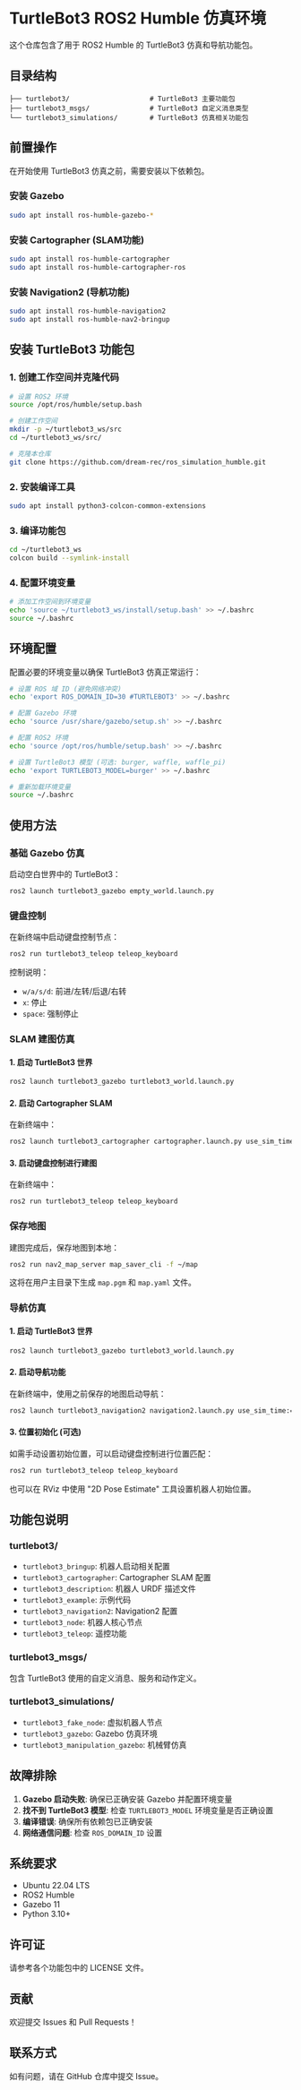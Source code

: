 # TurtleBot3 ROS2 Humble 仿真环境

这个仓库包含了用于 ROS2 Humble 的 TurtleBot3 仿真和导航功能包。

## 目录结构

```
├── turtlebot3/                    # TurtleBot3 主要功能包
├── turtlebot3_msgs/               # TurtleBot3 自定义消息类型
└── turtlebot3_simulations/        # TurtleBot3 仿真相关功能包
```

## 前置操作

在开始使用 TurtleBot3 仿真之前，需要安装以下依赖包。

### 安装 Gazebo

```bash
sudo apt install ros-humble-gazebo-*
```

### 安装 Cartographer (SLAM功能)

```bash
sudo apt install ros-humble-cartographer
sudo apt install ros-humble-cartographer-ros
```

### 安装 Navigation2 (导航功能)

```bash
sudo apt install ros-humble-navigation2
sudo apt install ros-humble-nav2-bringup
```

## 安装 TurtleBot3 功能包

### 1. 创建工作空间并克隆代码

```bash
# 设置 ROS2 环境
source /opt/ros/humble/setup.bash

# 创建工作空间
mkdir -p ~/turtlebot3_ws/src
cd ~/turtlebot3_ws/src/

# 克隆本仓库
git clone https://github.com/dream-rec/ros_simulation_humble.git
```

### 2. 安装编译工具

```bash
sudo apt install python3-colcon-common-extensions
```

### 3. 编译功能包

```bash
cd ~/turtlebot3_ws
colcon build --symlink-install
```

### 4. 配置环境变量

```bash
# 添加工作空间到环境变量
echo 'source ~/turtlebot3_ws/install/setup.bash' >> ~/.bashrc
source ~/.bashrc
```

## 环境配置

配置必要的环境变量以确保 TurtleBot3 仿真正常运行：

```bash
# 设置 ROS 域 ID (避免网络冲突)
echo 'export ROS_DOMAIN_ID=30 #TURTLEBOT3' >> ~/.bashrc

# 配置 Gazebo 环境
echo 'source /usr/share/gazebo/setup.sh' >> ~/.bashrc

# 配置 ROS2 环境
echo 'source /opt/ros/humble/setup.bash' >> ~/.bashrc

# 设置 TurtleBot3 模型 (可选: burger, waffle, waffle_pi)
echo 'export TURTLEBOT3_MODEL=burger' >> ~/.bashrc

# 重新加载环境变量
source ~/.bashrc
```

## 使用方法

### 基础 Gazebo 仿真

启动空白世界中的 TurtleBot3：

```bash
ros2 launch turtlebot3_gazebo empty_world.launch.py
```

### 键盘控制

在新终端中启动键盘控制节点：

```bash
ros2 run turtlebot3_teleop teleop_keyboard
```

控制说明：
- `w/a/s/d`: 前进/左转/后退/右转
- `x`: 停止
- `space`: 强制停止

### SLAM 建图仿真

#### 1. 启动 TurtleBot3 世界

```bash
ros2 launch turtlebot3_gazebo turtlebot3_world.launch.py
```

#### 2. 启动 Cartographer SLAM

在新终端中：

```bash
ros2 launch turtlebot3_cartographer cartographer.launch.py use_sim_time:=True
```

#### 3. 启动键盘控制进行建图

在新终端中：

```bash
ros2 run turtlebot3_teleop teleop_keyboard
```

### 保存地图

建图完成后，保存地图到本地：

```bash
ros2 run nav2_map_server map_saver_cli -f ~/map
```

这将在用户主目录下生成 `map.pgm` 和 `map.yaml` 文件。

### 导航仿真

#### 1. 启动 TurtleBot3 世界

```bash
ros2 launch turtlebot3_gazebo turtlebot3_world.launch.py
```

#### 2. 启动导航功能

在新终端中，使用之前保存的地图启动导航：

```bash
ros2 launch turtlebot3_navigation2 navigation2.launch.py use_sim_time:=True map:=$HOME/map.yaml
```

#### 3. 位置初始化 (可选)

如需手动设置初始位置，可以启动键盘控制进行位置匹配：

```bash
ros2 run turtlebot3_teleop teleop_keyboard
```

也可以在 RViz 中使用 "2D Pose Estimate" 工具设置机器人初始位置。

## 功能包说明

### turtlebot3/
- `turtlebot3_bringup`: 机器人启动相关配置
- `turtlebot3_cartographer`: Cartographer SLAM 配置
- `turtlebot3_description`: 机器人 URDF 描述文件
- `turtlebot3_example`: 示例代码
- `turtlebot3_navigation2`: Navigation2 配置
- `turtlebot3_node`: 机器人核心节点
- `turtlebot3_teleop`: 遥控功能

### turtlebot3_msgs/
包含 TurtleBot3 使用的自定义消息、服务和动作定义。

### turtlebot3_simulations/
- `turtlebot3_fake_node`: 虚拟机器人节点
- `turtlebot3_gazebo`: Gazebo 仿真环境
- `turtlebot3_manipulation_gazebo`: 机械臂仿真

## 故障排除

1. **Gazebo 启动失败**: 确保已正确安装 Gazebo 并配置环境变量
2. **找不到 TurtleBot3 模型**: 检查 `TURTLEBOT3_MODEL` 环境变量是否正确设置
3. **编译错误**: 确保所有依赖包已正确安装
4. **网络通信问题**: 检查 `ROS_DOMAIN_ID` 设置

## 系统要求

- Ubuntu 22.04 LTS
- ROS2 Humble
- Gazebo 11
- Python 3.10+

## 许可证

请参考各个功能包中的 LICENSE 文件。

## 贡献

欢迎提交 Issues 和 Pull Requests！

## 联系方式

如有问题，请在 GitHub 仓库中提交 Issue。
